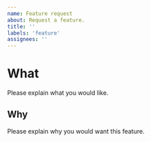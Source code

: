 ```yaml
---
name: Feature request
about: Request a feature.
title: ''
labels: 'feature'
assignees: ''
---
```


# What

Please explain what you would like.

## Why

Please explain why you would want this feature.
